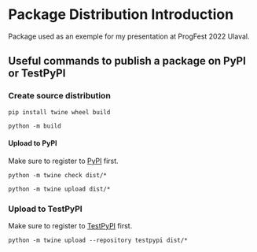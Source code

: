 # Package Distribution Introduction
Package used as an exemple for my presentation at ProgFest 2022 Ulaval.

## Useful commands to publish a package on PyPI or TestPyPI

### Create source distribution

```
pip install twine wheel build
```

```
python -m build
```

#### Upload to PyPI

Make sure to register to [PyPI](https://pypi.org/account/register/) first.

```
python -m twine check dist/*
```

```
python -m twine upload dist/*
```

### Upload to TestPyPI

Make sure to register to [TestPyPI](https://test.pypi.org/account/register/) first.

```
python -m twine upload --repository testpypi dist/*
```

